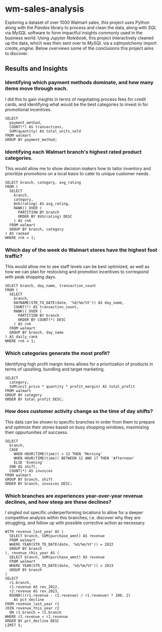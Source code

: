 # wm-sales-analysis

Exploring a dataset of over 1000 Walmart sales, this project uses Python along with the _Pandas_ library to process and clean the data, along with _SQL_ via _MySQL_ software to form impactful insights commonly used in the business world. Using _Jupyter Notebook_, this project interactively cleaned up the data, which was then sent over to _MySQL_ via a _sqlmyalchemy_ import _create_engine_. Below overviews some of the conclusions this project aims to discover. 

## Results and Insights 

### Identifying which payment methods dominate, and how many items move through each. 
I did this to gain insights in terms of negotiating process fees for credit cards, and identifying what would be the best categories to invest in for promotional incentives.

```sq
SELECT
  payment_method,
  COUNT(*) AS transactions,
  SUM(quantity) AS total_units_sold
FROM walmart
GROUP BY payment_method;
```

### Identifying each Walmart branch's highest rated product categories.
This would allow me to show decision makers how to tailor inventory and prioritize promotions on a local basis to cater to unique customer needs.
```sq
SELECT branch, category, avg_rating
FROM (
  SELECT
    branch,
    category,
    AVG(rating) AS avg_rating,
    RANK() OVER (
      PARTITION BY branch
      ORDER BY AVG(rating) DESC
    ) AS rnk
  FROM walmart
  GROUP BY branch, category
) AS ranked
WHERE rnk = 1;
```

### Which day of the week do Walmart stores have the highest foot traffic?
This would allow me to see staff levels can be best optimized, as well as how we can plan for restocking and promotion incentives to correspond with peak shopping days.
```sq
SELECT branch, day_name, transaction_count
FROM (
  SELECT
    branch,
    DAYNAME(STR_TO_DATE(date, '%d/%m/%Y')) AS day_name,
    COUNT(*) AS transaction_count,
    RANK() OVER (
      PARTITION BY branch
      ORDER BY COUNT(*) DESC
    ) AS rnk
  FROM walmart
  GROUP BY branch, day_name
) AS daily_rank
WHERE rnk = 1;
```

### Which categories generate the most profit?
Identifying high profit margin items allows for a priortization of products in terms of upselling, bundling and target marketing.
```sq
SELECT
  category,
  SUM(unit_price * quantity * profit_margin) AS total_profit
FROM walmart
GROUP BY category
ORDER BY total_profit DESC;
```
### How does customer activity change as the time of day shifts?
This data can be shown to specific branches in order from them to prepare and optimize their stores based on busy shopping windows, maximizing their oppurtunities of succsess.
```sq
SELECT
  branch,
  CASE
    WHEN HOUR(TIME(time)) < 12 THEN 'Morning'
    WHEN HOUR(TIME(time)) BETWEEN 12 AND 17 THEN 'Afternoon'
    ELSE 'Evening'
  END AS shift,
  COUNT(*) AS invoices
FROM walmart
GROUP BY branch, shift
ORDER BY branch, invoices DESC;
```

### Which branches are experiences year-over-year revenue declines, and how steep are these declines?
I singled out specific underperforming locations to allow for a deeper competitive analysis within this branches, i.e. discover why they are struggling, and follow up with possible corrective action as necessary.
```sq
WITH revenue_last_year AS (
  SELECT branch, SUM(purchase_amnt) AS revenue
  FROM walmart
  WHERE YEAR(STR_TO_DATE(date, '%d/%m/%Y')) = 2022
  GROUP BY branch
), revenue_this_year AS (
  SELECT branch, SUM(purchase_amnt) AS revenue
  FROM walmart
  WHERE YEAR(STR_TO_DATE(date, '%d/%m/%Y')) = 2023
  GROUP BY branch
)
SELECT
  r1.branch,
  r1.revenue AS rev_2022,
  r2.revenue AS rev_2023,
  ROUND(((r1.revenue - r2.revenue) / r1.revenue) * 100, 2)
    AS pct_decline
FROM revenue_last_year r1
JOIN revenue_this_year r2
  ON r1.branch = r2.branch
WHERE r2.revenue < r1.revenue
ORDER BY pct_decline DESC
LIMIT 5;
```


